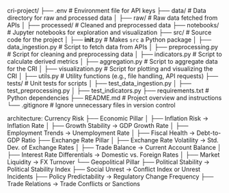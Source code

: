 cri-project/
├── .env                      # Environment file for API keys
├── data/                     # Data directory for raw and processed data
│   ├── raw/                  # Raw data fetched from APIs
│   ├── processed/            # Cleaned and preprocessed data
├── notebooks/                # Jupyter notebooks for exploration and visualization
├── src/                      # Source code for the project
│   ├── __init__.py           # Makes `src` a Python package
│   ├── data_ingestion.py     # Script to fetch data from APIs
│   ├── preprocessing.py      # Script for cleaning and preprocessing data
│   ├── indicators.py         # Script to calculate derived metrics
│   ├── aggregation.py        # Script to aggregate data for the CRI
│   ├── visualization.py      # Script for plotting and visualizing the CRI
│   ├── utils.py              # Utility functions (e.g., file handling, API requests)
├── tests/                    # Unit tests for scripts
│   ├── test_data_ingestion.py
│   ├── test_preprocessing.py
│   ├── test_indicators.py
├── requirements.txt          # Python dependencies
├── README.md                 # Project overview and instructions
└── .gitignore                # Ignore unnecessary files in version control



architecture:
Currency Risk
├── Economic Pillar
│   ├── Inflation Risk → Inflation Rate
│   ├── Growth Stability → GDP Growth Rate
│   ├── Employment Trends → Unemployment Rate
│   ├── Fiscal Health → Debt-to-GDP Ratio
├── Exchange Rate Pillar
│   ├── Exchange Rate Volatility → Std. Dev. of Exchange Rates
│   ├── Trade Balance → Current Account Balance
│   ├── Interest Rate Differentials → Domestic vs. Foreign Rates
│   ├── Market Liquidity → FX Turnover
└── Geopolitical Pillar
    ├── Political Stability → Political Stability Index
    ├── Social Unrest → Conflict Index or Unrest Incidents
    ├── Policy Predictability → Regulatory Change Frequency
    ├── Trade Relations → Trade Conflicts or Sanctions
